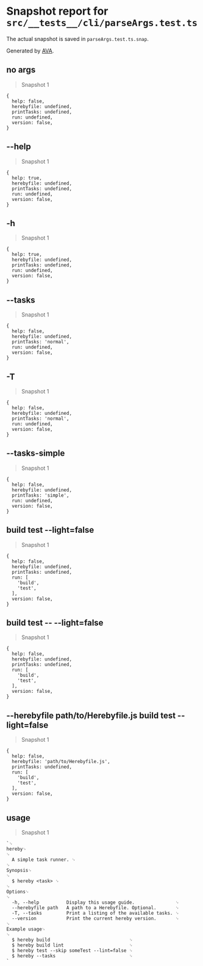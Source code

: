 # Snapshot report for `src/__tests__/cli/parseArgs.test.ts`

The actual snapshot is saved in `parseArgs.test.ts.snap`.

Generated by [AVA](https://avajs.dev).

## no args

> Snapshot 1

    {
      help: false,
      herebyfile: undefined,
      printTasks: undefined,
      run: undefined,
      version: false,
    }

## --help

> Snapshot 1

    {
      help: true,
      herebyfile: undefined,
      printTasks: undefined,
      run: undefined,
      version: false,
    }

## -h

> Snapshot 1

    {
      help: true,
      herebyfile: undefined,
      printTasks: undefined,
      run: undefined,
      version: false,
    }

## --tasks

> Snapshot 1

    {
      help: false,
      herebyfile: undefined,
      printTasks: 'normal',
      run: undefined,
      version: false,
    }

## -T

> Snapshot 1

    {
      help: false,
      herebyfile: undefined,
      printTasks: 'normal',
      run: undefined,
      version: false,
    }

## --tasks-simple

> Snapshot 1

    {
      help: false,
      herebyfile: undefined,
      printTasks: 'simple',
      run: undefined,
      version: false,
    }

## build test --light=false

> Snapshot 1

    {
      help: false,
      herebyfile: undefined,
      printTasks: undefined,
      run: [
        'build',
        'test',
      ],
      version: false,
    }

## build test -- --light=false

> Snapshot 1

    {
      help: false,
      herebyfile: undefined,
      printTasks: undefined,
      run: [
        'build',
        'test',
      ],
      version: false,
    }

## --herebyfile path/to/Herebyfile.js build test --light=false

> Snapshot 1

    {
      help: false,
      herebyfile: 'path/to/Herebyfile.js',
      printTasks: undefined,
      run: [
        'build',
        'test',
      ],
      version: false,
    }

## usage

> Snapshot 1

    `␊
    hereby␊
    ␊
      A simple task runner. ␊
    ␊
    Synopsis␊
    ␊
      $ hereby <task> ␊
    ␊
    Options␊
    ␊
      -h, --help          Display this usage guide.               ␊
      --herebyfile path   A path to a Herebyfile. Optional.       ␊
      -T, --tasks         Print a listing of the available tasks. ␊
      --version           Print the current hereby version.       ␊
    ␊
    Example usage␊
    ␊
      $ hereby build                             ␊
      $ hereby build lint                        ␊
      $ hereby test --skip someTest --lint=false ␊
      $ hereby --tasks                           ␊
    `
